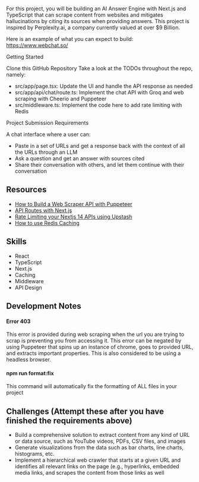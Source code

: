 ​For this project, you will be building an AI Answer Engine with Next.js and TypeScript that can scrape content from websites and mitigates hallucinations by citing its sources when providing answers. This project is inspired by Perplexity.ai, a company currently valued at over $9 Billion.

​Here is an example of what you can expect to build: https://www.webchat.so/

Getting Started

Clone this GitHub Repository
Take a look at the TODOs throughout the repo, namely:

- src/app/page.tsx: Update the UI and handle the API response as needed
- src/app/api/chat/route.ts: Implement the chat API with Groq and web scraping with Cheerio and Puppeteer
- src/middleware.ts: Implement the code here to add rate limiting with Redis

Project Submission Requirements

A chat interface where a user can:

- Paste in a set of URLs and get a response back with the context of all the URLs through an LLM
- Ask a question and get an answer with sources cited
- Share their conversation with others, and let them continue with their conversation

## Resources

- [How to Build a Web Scraper API with Puppeteer](https://www.youtube.com/watch?v=kOdIzhPfLuo)
- [API Routes with Next.js](https://www.youtube.com/watch?v=gEB3ckYeZF4)
- [Rate Limiting your Nextjs 14 APIs using Upstash](https://www.youtube.com/watch?v=6QhLdQlyZJc)
- [How to use Redis Caching](https://www.youtube.com/watch?v=-5RTyEim384)

## Skills

- React
- TypeScript
- Next.js
- Caching
- Middleware
- API Design

## Development Notes

#### Error 403

This error is provided during web scraping when the url you are trying to scrap is preventing you from accessing it. This error can be negated by using Puppeteer that spins up an instance of chrome, goes to provided URL, and extracts important properties. This is also considered to be using a headless browser.

#### npm run format:fix

This command will automatically fix the formatting of ALL files in your project

## Challenges (Attempt these after you have finished the requirements above)

- Build a comprehensive solution to extract content from any kind of URL or data source, such as YouTube videos, PDFs, CSV files, and images
- Generate visualizations from the data such as bar charts, line charts, histograms, etc.
- Implement a hierarchical web crawler that starts at a given URL and identifies all relevant links on the page (e.g., hyperlinks, embedded media links, and scrapes the content from those links as well
